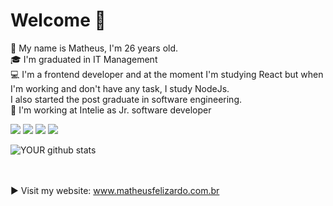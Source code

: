 # Welcome 👋

👦 My name is Matheus, I'm 26 years old.</br>
🎓 I'm graduated in IT Management </br>
💻 I'm a frontend developer and at the moment I'm studying React but when I'm working and don't have any task, I study NodeJs. </br>
I also started the post graduate in software engineering. </br>
🏢 I'm working at Intelie as Jr. software developer  </br>

[<img src="https://img.shields.io/badge/linkedin-%230077B5.svg?&style=for-the-badge&logo=linkedin&logoColor=white" />](https://www.linkedin.com/in/matheus-felizardo/)
[<img src = "https://img.shields.io/badge/instagram-%23E4405F.svg?&style=for-the-badge&logo=instagram&logoColor=white">](https://www.instagram.com/matheus.felizardo_/) 
[<img src="https://img.shields.io/badge/twitter-%231DA1F2.svg?&style=for-the-badge&logo=twitter&logoColor=white" />](https://twitter.com/theusfelizardo1)
[<img src = "https://img.shields.io/badge/facebook-%231877F2.svg?&style=for-the-badge&logo=facebook&logoColor=white">](https://www.facebook.com/matheus.felizardo.3)

![YOUR github stats](https://github-readme-stats.vercel.app/api?username=MatheusFelizardo)

</br></br>
▶️ Visit my website: www.matheusfelizardo.com.br </br>
